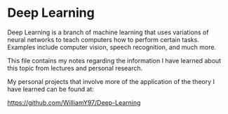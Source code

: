 # Deep Learning

Deep Learning is a branch of machine learning that uses variations of neural networks to teach computers how to perform certain tasks. Examples include computer vision, speech recognition, and much more.

This file contains my notes regarding the information I have learned about this topic from lectures and personal research.

My personal projects that involve more of the application of the theory I have learned can be found at:

https://github.com/WilliamY97/Deep-Learning
